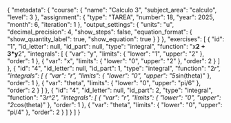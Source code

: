 {
  "metadata": {
    "course": {
      "name": "Calculo 3",
      "subject_area": "calculo",
      "level": 3
    },
    "assignment": {
      "type": "TAREA",
      "number": 18,
      "year": 2025,
      "month": 6,
      "iteration": 1
    },
    "output_settings": {
      "units": "u",
      "decimal_precision": 4,
      "show_steps": false,
      "equation_format": {
        "show_quantity_label": true,
        "show_equation": true
      }
    }
  },
  "exercises": [
    {
      "id": "1",
      "id_letter": null,
      "id_part": null,
      "type": "integral",
      "function": "x**2 + 3*y**2",
      "integrals": [
        { "var": "y", "limits": { "lower": "1", "upper": "2" }, "order": 1 },
        { "var": "x", "limits": { "lower": "0", "upper": "2" }, "order": 2 }
      ]
    },
    {
      "id": "4",
      "id_letter": null,
      "id_part": 1,
      "type": "integral",
      "function": "2*r",
      "integrals": [
        { "var": "r", "limits": { "lower": "0", "upper": "5*sin(theta)" }, "order": 1 },
        { "var": "theta", "limits": { "lower": "0", "upper": "pi/6" }, "order": 2 }
      ]
    },
    {
      "id": "4",
      "id_letter": null,
      "id_part": 2,
      "type": "integral",
      "function": "3*r^2",
      "integrals": [
        { "var": "r", "limits": { "lower": "0", "upper": "2*cos(theta)" }, "order": 1 },
        { "var": "theta", "limits": { "lower": "0", "upper": "pi/4" }, "order": 2 }
      ]
    }
  ]
}